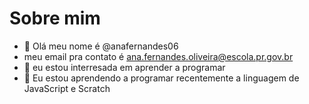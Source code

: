 # Sobre mim
- 👋 Olá meu nome é @anafernandes06
- meu email pra contato é ana.fernandes.oliveira@escola.pr.gov.br
- 👀 eu estou interresada em aprender a programar
- 🌱 Eu estou aprendendo a programar recentemente a linguagem de JavaScript e Scratch
